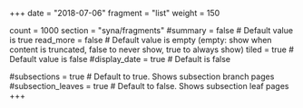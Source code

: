 +++
date = "2018-07-06"
fragment = "list"
weight = 150

count = 1000
section = "syna/fragments"
#summary = false # Default value is true
read_more = false # Default value is empty (empty: show when content is truncated, false to never show, true to always show)
tiled = true # Default value is false
#display_date = true # Default is false

#subsections = true # Default to true. Shows subsection branch pages
#subsection_leaves = true # Default to false. Shows subsection leaf pages
+++
